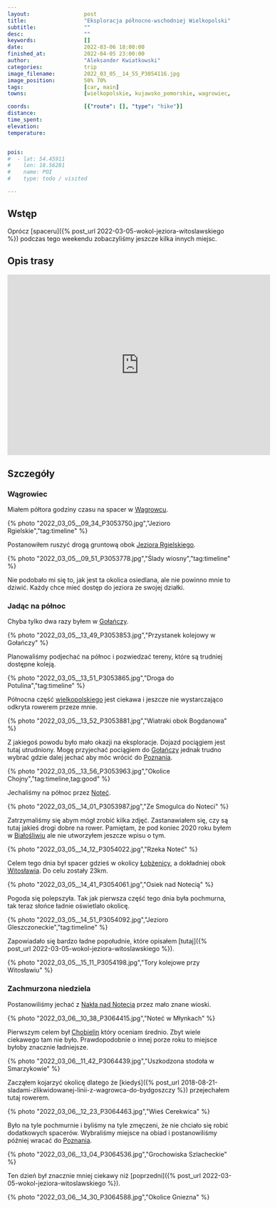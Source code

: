 ```yaml
---
layout:                 post
title:                  "Eksploracja północno-wschodniej Wielkopolski"
subtitle:               ""
desc:                   ""
keywords:               []
date:                   2022-03-06 18:00:00
finished_at:            2022-04-05 23:00:00
author:                 "Aleksander Kwiatkowski"
categories:             trip
image_filename:         2022_03_05__14_55_P3054116.jpg
image_position:         50% 70%
tags:                   [car, main]
towns:                  [wielkopolskie, kujawsko_pomorskie, wagrowiec, golancz, wyrzysk, lobzenica, mrocza, sadki, naklo_nad_notecia, szubin, znin, rogowo_zninski, mieleszyn, gniezno]

coords:                 [{"route": [], "type": "hike"}]
distance:               
time_spent:            
elevation:              
temperature:            


pois:
#  - lat: 54.45911
#    lon: 18.56281
#    name: POI
#    type: todo / visited

---
```


[wiki-wagrowiec]: https://pl.wikipedia.org/wiki/W%C4%85growiec
[wiki-jezioro-rgielskie]: https://pl.wikipedia.org/wiki/Jezioro_Rgielskie
[wiki-golancz]: https://pl.wikipedia.org/wiki/Go%C5%82a%C5%84cz
[wiki-wielkopolskie]: https://pl.wikipedia.org/wiki/Wojew%C3%B3dztwo_wielkopolskie
[wiki-poznan]: https://pl.wikipedia.org/wiki/Pozna%C5%84
[wiki-notec]: https://pl.wikipedia.org/wiki/Note%C4%87
[wiki-bialosliwie]: https://pl.wikipedia.org/wiki/Bia%C5%82o%C5%9Bliwie_(wie%C5%9B)
[wiki-lobzenica]: https://pl.wikipedia.org/wiki/%C5%81ob%C5%BCenica
[wiki-witoslaw]: https://pl.wikipedia.org/wiki/Witos%C5%82aw_(wojew%C3%B3dztwo_kujawsko-pomorskie)
[wiki-roscimin]: https://pl.wikipedia.org/wiki/Ro%C5%9Bcimin
[wiki-runowo-krajenskie]: https://pl.wikipedia.org/wiki/Runowo_Kraje%C5%84skie
[wiki-wiecbork]: https://pl.wikipedia.org/wiki/Wi%C4%99cbork
[wiki-czarmun]: https://pl.wikipedia.org/wiki/Czarmu%C5%84_(wie%C5%9B_w_wojew%C3%B3dztwie_kujawsko-pomorskim)
[wiki-naklo-nad-notecia]: https://pl.wikipedia.org/wiki/Nak%C5%82o_nad_Noteci%C4%85
[wiki-chobielin]: https://pl.wikipedia.org/wiki/Chobielin

## Wstęp

Oprócz [spaceru]({% post_url 2022-03-05-wokol-jeziora-witoslawskiego %})
podczas tego weekendu zobaczyliśmy jeszcze kilka innych miejsc.

## Opis trasy

<iframe height='405' width='590' frameborder='0' allowtransparency='true' scrolling='no' src='https://www.strava.com/activities/6784444026/embed/a3edab5fb32f01e03ad6446412d2a0cd59a70330'></iframe>

## Szczegóły

### Wągrowiec

Miałem półtora godziny czasu na spacer w [Wągrowcu][wiki-wagrowiec].

{% photo "2022_03_05__09_34_P3053750.jpg","Jezioro Rgielskie","tag:timeline" %}

Postanowiłem ruszyć drogą gruntową obok [Jeziora Rgielskiego][wiki-jezioro-rgielskie].

{% photo "2022_03_05__09_51_P3053778.jpg","Ślady wiosny","tag:timeline" %}

Nie podobało mi się to, jak jest ta okolica osiedlana, ale nie powinno
mnie to dziwić. Każdy chce mieć dostęp do jeziora ze swojej działki.

### Jadąc na północ

Chyba tylko dwa razy byłem w [Gołańczy][wiki-golancz].

{% photo "2022_03_05__13_49_P3053853.jpg","Przystanek kolejowy w Gołańczy" %}

Planowaliśmy podjechać na północ i pozwiedzać tereny, które są trudniej dostępne
koleją.

{% photo "2022_03_05__13_51_P3053865.jpg","Droga do Potulina","tag:timeline" %}

Północna część [wielkopolskiego][wiki-wielkopolskie] jest ciekawa i jeszcze
nie wystarczająco odkryta rowerem przeze mnie.

{% photo "2022_03_05__13_52_P3053881.jpg","Wiatraki obok Bogdanowa" %}

Z jakiegoś powodu było mało okazji na eksploracje. Dojazd pociągiem jest
tutaj utrudniony. Mogę przyjechać pociągiem do [Gołańczy][wiki-golancz] jednak
trudno wybrać gdzie dalej jechać aby móc wrócić do [Poznania][wiki-poznan].

{% photo "2022_03_05__13_56_P3053963.jpg","Okolice Chojny","tag:timeline,tag:good" %}

Jechaliśmy na północ przez [Noteć][wiki-notec].

{% photo "2022_03_05__14_01_P3053987.jpg","Ze Smogulca do Noteci" %}

Zatrzymaliśmy się abym mógł zrobić kilka zdjęć. Zastanawiałem się,
czy są tutaj jakieś drogi dobre na rower. Pamiętam, że pod koniec
2020 roku byłem w [Białośliwiu][wiki-bialosliwie] ale nie utworzyłem
jeszcze wpisu o tym.

{% photo "2022_03_05__14_12_P3054022.jpg","Rzeka Noteć" %}

Celem tego dnia był spacer gdzieś w okolicy [Łobżenicy][wiki-lobzenica],
a dokładniej obok [Witosławia][wiki-witoslaw]. Do celu zostały 23km.

{% photo "2022_03_05__14_41_P3054061.jpg","Osiek nad Notecią" %}

Pogoda się polepszyła. Tak jak pierwsza część tego dnia była
pochmurna, tak teraz słońce ładnie oświetlało okolicę.

{% photo "2022_03_05__14_51_P3054092.jpg","Jezioro Gleszczoneckie","tag:timeline" %}

Zapowiadało się bardzo ładne popołudnie, które opisałem
[tutaj]({% post_url 2022-03-05-wokol-jeziora-witoslawskiego %}).

{% photo "2022_03_05__15_11_P3054198.jpg","Tory kolejowe przy Witosławiu" %}

### Zachmurzona niedziela

Postanowiliśmy jechać z [Nakła nad Notecią][wiki-naklo-nad-notecia] przez
mało znane wioski.

{% photo "2022_03_06__10_38_P3064415.jpg","Noteć w Młynkach" %}

Pierwszym celem był [Chobielin][wiki-chobielin] który oceniam średnio.
Zbyt wiele ciekawego tam nie było. Prawdopodobnie o innej porze roku to
miejsce byłoby znacznie ładniejsze.

{% photo "2022_03_06__11_42_P3064439.jpg","Uszkodzona stodoła w Smarzykowie" %}

Zacząłem kojarzyć okolicę dlatego że
[kiedyś]({% post_url 2018-08-21-sladami-zlikwidowanej-linii-z-wagrowca-do-bydgoszczy %})
przejechałem tutaj rowerem.

{% photo "2022_03_06__12_23_P3064463.jpg","Wieś Cerekwica" %}

Było na tyle pochmurnie i byliśmy na tyle zmęczeni, że nie chciało się
robić dodatkowych spacerów. Wybraliśmy miejsce na obiad i postanowiliśmy
później wracać do [Poznania][wiki-poznan].

{% photo "2022_03_06__13_04_P3064536.jpg","Grochowiska Szlacheckie" %}

Ten dzień był znacznie mniej ciekawy niż
[poprzedni]({% post_url 2022-03-05-wokol-jeziora-witoslawskiego %}).

{% photo "2022_03_06__14_30_P3064588.jpg","Okolice Gniezna" %}
